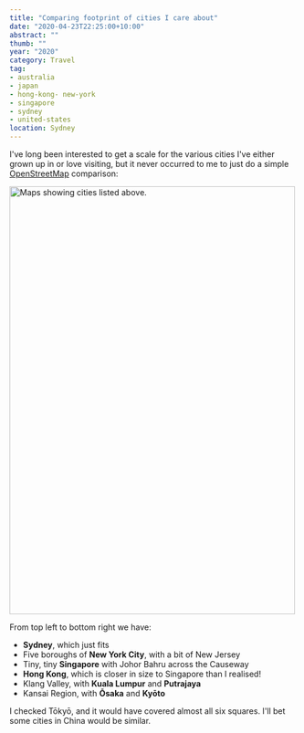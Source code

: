 ```yaml
---
title: "Comparing footprint of cities I care about"
date: "2020-04-23T22:25:00+10:00"
abstract: ""
thumb: ""
year: "2020"
category: Travel
tag:
- australia
- japan
- hong-kong- new-york
- singapore
- sydney
- united-states
location: Sydney
---
```

I've long been interested to get a scale for the various cities I've either grown up in or love visiting, but it never occurred to me to just do a simple [OpenStreetMap](https://openstreetmap.org/) comparison:

<p><img src="https://rubenerd.com/files/2020/cities@2x.png" alt="Maps showing cities listed above." style="width:500px; height:750px;" /></p>

From top left to bottom right we have:

* **Sydney**, which just fits
* Five boroughs of **New York City**, with a bit of New Jersey
* Tiny, tiny **Singapore** with Johor Bahru across the Causeway
* **Hong Kong**, which is closer in size to Singapore than I realised!
* Klang Valley, with **Kuala Lumpur** and **Putrajaya**
* Kansai Region, with **Ōsaka** and **Kyōto**

I checked Tōkyō, and it would have covered almost all six squares. I'll bet some cities in China would be similar.
